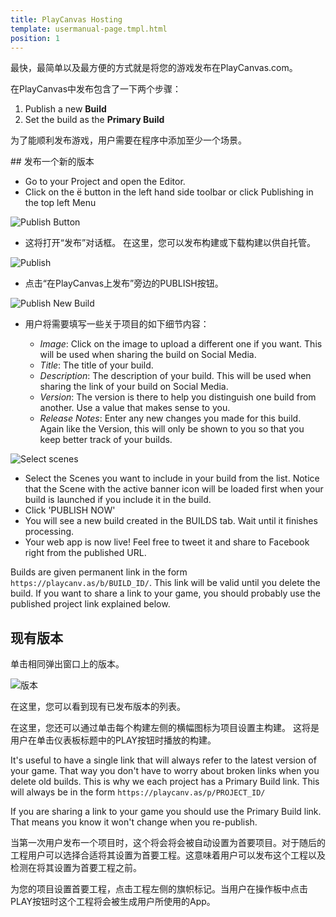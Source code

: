 ```yaml
---
title: PlayCanvas Hosting
template: usermanual-page.tmpl.html
position: 1
---
```


最快，最简单以及最方便的方式就是将您的游戏发布在PlayCanvas.com。

在PlayCanvas中发布包含了一下两个步骤：

1. Publish a new **Build**
2. Set the build as the **Primary Build**

为了能顺利发布游戏，用户需要在程序中添加至少一个场景。

## 发布一个新的版本

* Go to your Project and open the Editor.
* Click on the <span class="pc-icon" style="font-size">&#57911;</span> button in the left hand side toolbar or click Publishing in the top left Menu

![Publish Button][1]

* 这将打开“发布”对话框。 在这里，您可以发布构建或下载构建以供自托管。

![Publish][2]

* 点击“在PlayCanvas上发布”旁边的PUBLISH按钮。

![Publish New Build][3]

* 用户将需要填写一些关于项目的如下细节内容：

  * *Image*: Click on the image to upload a different one if you want. This will be used when sharing the build on Social Media.
  * *Title*: The title of your build.
  * *Description*: The description of your build. This will be used when sharing the link of your build on Social Media.
  * *Version*: The version is there to help you distinguish one build from another. Use a value that makes sense to you.
  * *Release Notes*: Enter any new changes you made for this build. Again like the Version, this will only be shown to you so that you keep better track of your builds.

![Select scenes][4]

* Select the Scenes you want to include in your build from the list. Notice that the Scene with the active banner icon will be loaded first when your build is launched if you include it in the build.
* Click 'PUBLISH NOW'
* You will see a new build created in the BUILDS tab. Wait until it finishes processing.
* Your web app is now live! Feel free to tweet it and share to Facebook right from the published URL.

Builds are given permanent link in the form `https://playcanv.as/b/BUILD_ID/`. This link will be valid until you delete the build. If you want to share a link to your game, you should probably use the published project link explained below.

## 现有版本

单击相同弹出窗口上的版本。

![版本][5]

在这里，您可以看到现有已发布版本的列表。

在这里，您还可以通过单击每个构建左侧的横幅图标为项目设置主构建。 这将是用户在单击仪表板标题中的PLAY按钮时播放的构建。

It's useful to have a single link that will always refer to the latest version of your game. That way you don't have to worry about broken links when you delete old builds. This is why we each project has a Primary Build link. This will always be in the form `https://playcanv.as/p/PROJECT_ID/`

<div class="alert alert-info">
If you are sharing a link to your game you should use the Primary Build link. That means you know it won't change when you re-publish.
</div>

当第一次用户发布一个项目时，这个将会将会被自动设置为首要项目。对于随后的工程用户可以选择合适将其设置为首要工程。这意味着用户可以发布这个工程以及检测在将其设置为首要工程之前。

为您的项目设置首要工程，点击工程左侧的旗帜标记。当用户在操作板中点击PLAY按钮时这个工程将会被生成用户所使用的App。

[1]: /images/user-manual/editor/publishing-toolbar.jpg
[2]: /images/user-manual/editor/publishing.jpg
[3]: /images/user-manual/editor/publishing-new-top.jpg
[4]: /images/user-manual/editor/publishing-new-bottom.jpg
[5]: /images/user-manual/publishing/web/builds.jpg

